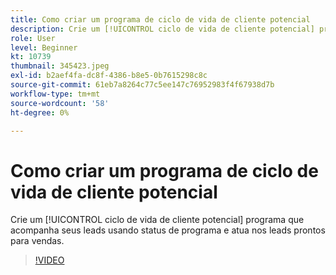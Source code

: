 ```yaml
---
title: Como criar um programa de ciclo de vida de cliente potencial
description: Crie um [!UICONTROL ciclo de vida de cliente potencial] programa que acompanha seus leads usando status de programa e atua nos leads prontos para vendas.
role: User
level: Beginner
kt: 10739
thumbnail: 345423.jpeg
exl-id: b2aef4fa-dc8f-4386-b8e5-0b7615298c8c
source-git-commit: 61eb7a8264c77c5ee147c76952983f4f67938d7b
workflow-type: tm+mt
source-wordcount: '58'
ht-degree: 0%

---
```


# Como criar um programa de ciclo de vida de cliente potencial

Crie um [!UICONTROL ciclo de vida de cliente potencial] programa que acompanha seus leads usando status de programa e atua nos leads prontos para vendas.

>[!VIDEO](https://video.tv.adobe.com/v/345423/?quality=12&learn=on)
